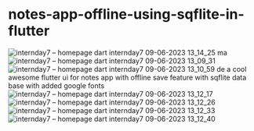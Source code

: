 # notes-app-offline-using-sqflite-in-flutter

![internday7 – homepage dart  internday7  09-06-2023 13_14_25](https://github.com/mayankcodezzz/notes-app-offline-using-sqflite-in-flutter/assets/87845012/3fc85bde-07ea-4bce-959c-78e4a72b34f7)
ma![internday7 – homepage dart  internday7  09-06-2023 13_09_31](https://github.com/mayankcodezzz/notes-app-offline-using-sqflite-in-flutter/assets/87845012/a2e78267-4b09-4699-9309-36f1a175419e)
![internday7 – homepage dart  internday7  09-06-2023 13_10_59](https://github.com/mayankcodezzz/notes-app-offline-using-sqflite-in-flutter/assets/87845012/060e0d31-9c88-4977-96ca-ccfcaf6b4f8c)
de a cool awesome flutter ui for notes app with offline save feature with sqflite data base with added google fonts 
![internday7 – homepage dart  internday7  09-06-2023 13_12_17](https://github.com/mayankcodezzz/notes-app-offline-using-sqflite-in-flutter/assets/87845012/174d7b22-7240-423e-b2ef-b5a28e65f787)
![internday7 – homepage dart  internday7  09-06-2023 13_12_26](https://github.com/mayankcodezzz/notes-app-offline-using-sqflite-in-flutter/assets/87845012/e3e945af-8531-4517-af61-86dbe58ea33c)
![internday7 – homepage dart  internday7  09-06-2023 13_12_33](https://github.com/mayankcodezzz/notes-app-offline-using-sqflite-in-flutter/assets/87845012/ef3767af-d2df-422b-8897-625ffb1bfb82)
![internday7 – homepage dart  internday7  09-06-2023 13_12_40](https://github.com/mayankcodezzz/notes-app-offline-using-sqflite-in-flutter/assets/87845012/b50c2174-127b-4217-8b3a-963794ac904c)
